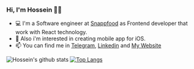 ### Hi, I'm Hossein 👋🏻
- 💻  I'm a Software engineer at [Snappfood](https://snappfood.ir) as Frontend developer that work with React technology.
- 📱 Also i'm interested in creating mobile app for iOS.
- 📫 You can find me in [Telegram](https://t.me/mariorover), [Linkedin](https://linkedin.com/in/mariorover) and [My Website](https://mariorover.com)

![Hossein's github stats](https://github-readme-stats.vercel.app/api?username=mariorover&show_icons=true&theme=tokyonight&show_icons=true&count_private=true) [![Top Langs](https://github-readme-stats.vercel.app/api/top-langs/?username=mariorover&layout=compact&theme=tokyonight)](https://github.com/anuraghazra/github-readme-stats)
